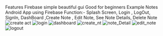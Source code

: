 Features
Firebase
simple
beautiful gui
Good for beginners
Example Notes Android App using Firebase
Function:- Splash Screen, Login , LogOut, SignIn, DashBoard ,Create Note , Edit Note, See Note Details, Delete Note
![create act](https://user-images.githubusercontent.com/111700337/235187495-1f2c99ef-844d-4e61-9411-355e32178a27.jpeg)
![login](https://user-images.githubusercontent.com/111700337/235187541-d2432315-6f8e-4637-ae8e-fd4288dc8d23.jpeg)
![dashboard](https://user-images.githubusercontent.com/111700337/235187562-d8acf023-868d-4af9-9b54-2a004526e234.jpeg)
![create_nt](https://user-images.githubusercontent.com/111700337/235187589-bb0cf495-bf23-4899-a00b-7adae65128d6.jpeg)
![note_Detail](https://user-images.githubusercontent.com/111700337/235187615-285f3793-f0ab-4421-8687-3de1491122d5.jpeg)
![edit_note](https://user-images.githubusercontent.com/111700337/235187632-497a8bab-20f1-4069-a655-c45414af3898.jpeg)
![logout](https://user-images.githubusercontent.com/111700337/235190374-993e039e-a9b2-4a16-b891-b1df0c08c419.jpeg)

